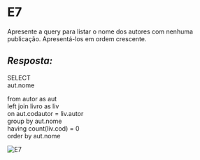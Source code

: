 # E7
Apresente a query para listar o nome dos autores com nenhuma publicação. Apresentá-los em ordem crescente.

## *Resposta:*
SELECT<br>
	aut.nome<br>

from autor as aut<br>
left join livro as liv<br>
	on aut.codautor = liv.autor<br>
group by aut.nome<br>
having count(liv.cod) = 0<br>
order by aut.nome

![E7](/Compass/Sprint_2/Evidencias/E7.png)